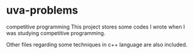 # uva-problems
competitive programming
This project stores some codes I wrote when I was studying competitive programming.

Other files regarding some techniques in c++ language are also included.

